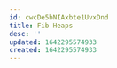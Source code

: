 ```yaml
---
id: cwcDe5bNIAxbte1UvxDnd
title: Fib Heaps
desc: ''
updated: 1642295574933
created: 1642295574933
---
```


